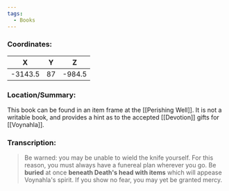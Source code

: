 ```yaml
---
tags:
  - Books
---
```


### Coordinates:
| **X** | **Y**| **Z** |
|:-----:|:----:|:-----:|
|-3143.5  |87   |-984.5  |

### Location/Summary:
This book can be found in an item frame at the [[Perishing Well]]. It is not a writable book, and provides a hint as to the accepted [[Devotion]] gifts for [[Voynahla]].

### Transcription:
> Be warned: you may be unable to wield the knife yourself. For this reason, you must always have a funereal plan wherever you go. Be **buried** at once **beneath Death's head with items** which will appease Voynahla's spirit. If you show no fear, you may yet be granted mercy.

